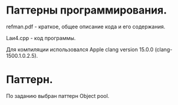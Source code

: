 # Паттерны программирования.
refman.pdf - краткое, общее описание кода и его содержания.

Laи4.cpp - код программы.

Для компиляции использовался Apple clang version 15.0.0 (clang-1500.1.0.2.5).

# Паттерн.
По заданию выбран паттерн Object pool.
